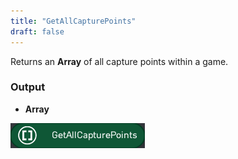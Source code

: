 ```yaml
---
title: "GetAllCapturePoints"
draft: false
---
```

Returns an **Array** of all capture points within a game.
### Output
-   **Array**

![GetAllCapturePoints](https://raw.githubusercontent.com/battlefield-portal-community/Image-CDN/main/portal_blocks/GetAllCapturePoints.png)